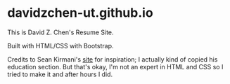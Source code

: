 # davidzchen-ut.github.io

This is David Z. Chen's Resume Site. 

Built with HTML/CSS with Bootstrap. 

Credits to Sean Kirmani's [site](kirmani.io) for inspiration; I actually kind of copied his education section. But that's okay, I'm not an expert in HTML and CSS so I tried to make it and after hours I did.
